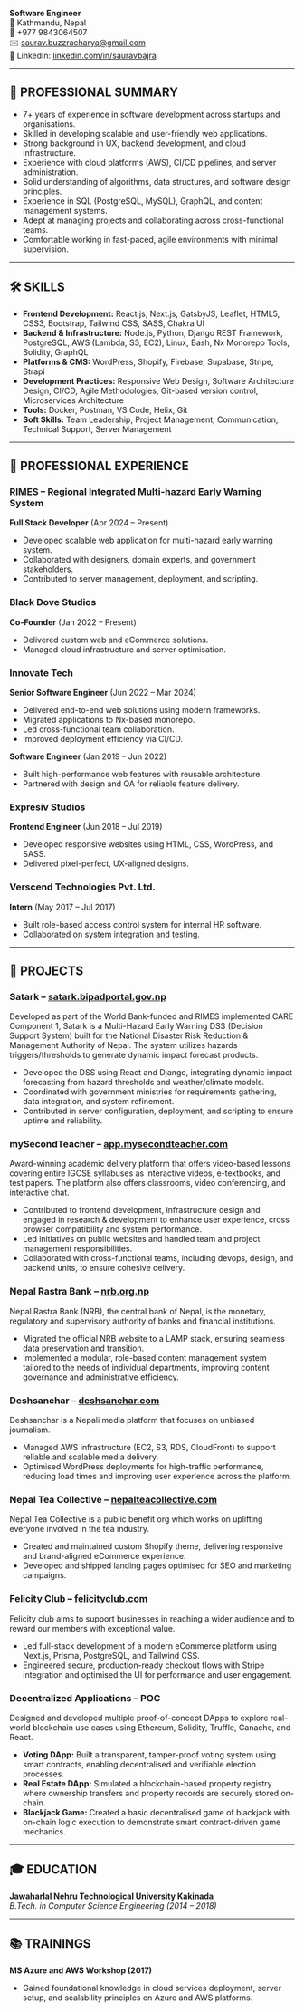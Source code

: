 **Software Engineer**  
📍 Kathmandu, Nepal  
📱 +977 9843064507  
✉️ [saurav.buzzracharya@gmail.com](mailto:saurav.buzzracharya@gmail.com)  
🔗  LinkedIn: [linkedin.com/in/sauravbajra](https://www.linkedin.com/in/sauravbajra)

---

## 🧠 PROFESSIONAL SUMMARY

- 7+ years of experience in software development across startups and organisations.
- Skilled in developing scalable and user-friendly web applications.
- Strong background in UX, backend development, and cloud infrastructure.
- Experience with cloud platforms (AWS), CI/CD pipelines, and server administration.
- Solid understanding of algorithms, data structures, and software design principles.
- Experience in SQL (PostgreSQL, MySQL), GraphQL, and content management systems.
- Adept at managing projects and collaborating across cross-functional teams.
- Comfortable working in fast-paced, agile environments with minimal supervision.

---

## 🛠️ SKILLS

- **Frontend Development:** React.js, Next.js, GatsbyJS, Leaflet, HTML5, CSS3, Bootstrap, Tailwind CSS, SASS, Chakra UI  
- **Backend & Infrastructure:** Node.js, Python, Django REST Framework, PostgreSQL, AWS (Lambda, S3, EC2), Linux, Bash, Nx Monorepo Tools, Solidity, GraphQL  
- **Platforms & CMS:** WordPress, Shopify, Firebase, Supabase, Stripe, Strapi  
- **Development Practices:** Responsive Web Design, Software Architecture Design, CI/CD, Agile Methodologies, Git-based version control, Microservices Architecture  
- **Tools:** Docker, Postman, VS Code, Helix, Git  
- **Soft Skills:** Team Leadership, Project Management, Communication, Technical Support, Server Management

---

## 💼 PROFESSIONAL EXPERIENCE

### RIMES – Regional Integrated Multi-hazard Early Warning System  
**Full Stack Developer** (Apr 2024 – Present)
- Developed scalable web application for multi-hazard early warning system.
- Collaborated with designers, domain experts, and government stakeholders.
- Contributed to server management, deployment, and scripting.

### Black Dove Studios  
**Co-Founder** (Jan 2022 – Present)
- Delivered custom web and eCommerce solutions.
- Managed cloud infrastructure and server optimisation.

### Innovate Tech  

**Senior Software Engineer** (Jun 2022 – Mar 2024)
- Delivered end-to-end web solutions using modern frameworks.
- Migrated applications to Nx-based monorepo.
- Led cross-functional team collaboration.
- Improved deployment efficiency via CI/CD.

**Software Engineer** (Jan 2019 – Jun 2022)
- Built high-performance web features with reusable architecture.
- Partnered with design and QA for reliable feature delivery.

### Expresiv Studios  
**Frontend Engineer** (Jun 2018 – Jul 2019)
- Developed responsive websites using HTML, CSS, WordPress, and SASS.
- Delivered pixel-perfect, UX-aligned designs.

### Verscend Technologies Pvt. Ltd.  
**Intern** (May 2017 – Jul 2017)
- Built role-based access control system for internal HR software.
- Collaborated on system integration and testing.

---

## 🚀 PROJECTS

### **Satark** – [satark.bipadportal.gov.np](https://satark.bipadportal.gov.np)  
Developed as part of the World Bank-funded and RIMES implemented CARE Component 1, Satark is a Multi-Hazard Early Warning DSS (Decision Support System) built for the National Disaster Risk Reduction & Management Authority of Nepal. The system utilizes hazards triggers/thresholds to generate dynamic impact forecast products. 
- Developed the DSS using React and Django, integrating dynamic impact forecasting from hazard thresholds and weather/climate models.
- Coordinated with government ministries for requirements gathering, data integration, and system refinement.
- Contributed in server configuration, deployment, and scripting to ensure uptime and reliability.

### **mySecondTeacher** – [app.mysecondteacher.com](https://app.mysecondteacher.com)  
Award-winning academic delivery platform that offers video-based lessons covering entire IGCSE syllabuses as interactive videos, e-textbooks, and test papers. The platform also offers classrooms, video conferencing, and interactive chat. 
- Contributed to frontend development, infrastructure design and engaged in research & development to enhance user experience, cross browser compatibility and system performance.
- Led initiatives on public websites and handled team and project management responsibilities.
- Collaborated with cross-functional teams, including devops, design, and backend units, to ensure cohesive delivery.

### **Nepal Rastra Bank** – [nrb.org.np](https://www.nrb.org.np)  
Nepal Rastra Bank (NRB), the central bank of Nepal, is the monetary, regulatory and supervisory authority of banks and financial institutions.
- Migrated the official NRB website to a LAMP stack, ensuring seamless data preservation and transition.
- Implemented a modular, role-based content management system tailored to the needs of individual departments, improving content governance and administrative efficiency.

### **Deshsanchar** – [deshsanchar.com](https://deshsanchar.com)  
Deshsanchar is a Nepali media platform that focuses on unbiased journalism.
- Managed AWS infrastructure (EC2, S3, RDS, CloudFront) to support reliable and scalable media delivery. 
- Optimised WordPress deployments for high-traffic performance, reducing load times and improving user experience across the platform.

### **Nepal Tea Collective** – [nepalteacollective.com](https://nepalteacollective.com)  
Nepal Tea Collective is a public benefit org which works on uplifting everyone involved in the tea industry.
- Created and maintained custom Shopify theme, delivering responsive and brand-aligned eCommerce experience.
- Developed and shipped landing pages optimised for SEO and marketing campaigns.

### **Felicity Club** – [felicityclub.com](https://felicityclub.com)  
Felicity club aims to support businesses in reaching a wider audience and to reward our members with exceptional value.
- Led full-stack development of a modern eCommerce platform using Next.js, Prisma, PostgreSQL, and Tailwind CSS. 
- Engineered secure, production-ready checkout flows with Stripe integration and optimised the UI for performance and user engagement.

### **Decentralized Applications – POC**  
Designed and developed multiple proof-of-concept DApps to explore real-world blockchain use cases using Ethereum, Solidity, Truffle, Ganache, and React.
- **Voting DApp:** Built a transparent, tamper-proof voting system using smart contracts, enabling decentralised and verifiable election processes.
- **Real Estate DApp:** Simulated a blockchain-based property registry where ownership transfers and property records are securely stored on-chain.
- **Blackjack Game:** Created a basic decentralised game of blackjack with on-chain logic execution to demonstrate smart contract-driven game mechanics.

---

## 🎓 EDUCATION

**Jawaharlal Nehru Technological University Kakinada**  
*B.Tech. in Computer Science Engineering (2014 – 2018)*

---

## 📚 TRAININGS

**MS Azure and AWS Workshop (2017)**  
- Gained foundational knowledge in cloud services deployment, server setup, and scalability principles on Azure and AWS platforms.
